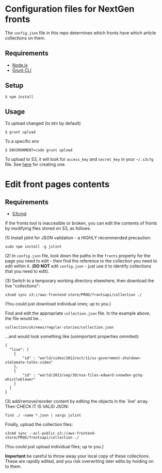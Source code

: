 Configuration files for NextGen fronts
======================================

The `config.json` file in this repo determines which fronts have which article collections on them.

Requirements
------------

 * [Node.js](http://nodejs.org/)
 * [Grunt CLI](https://github.com/gruntjs/grunt-cli)

Setup
-----

    $ npm install

Usage
-----

To upload changed (to `DEV` by default)

    $ grunt upload

To a specific env

    $ ENVIRONMENT=code grunt upload

To upload to S3, it will look for `access_key` and `secret_key` in your `~/.s3cfg` file. See [here](http://s3tools.org/s3cmd) for creating one.

Edit front pages contents
======================================

Requirements
------------

 * [S3cmd](http://s3tools.org/s3cmd)

If the fronts tool is inaccesible or broken, you can edit the contents of fronts by modifying files stored on S3, as follows.

(1) Install jslint for JSON validation - a HIGHLY recommended precaution:
```
sudo npm install -g jslint
```

(2) In `config.json` file, look down the paths in the `fronts` property for the page you need to edit - then find the reference to the collection you need to edit within it. (**DO NOT** edit `config.json` - just use it to identify collections that you need to edit).

(3) Switch to a temporary working directory elsewhere, then download the live "collections":
```
s3cmd sync s3://aws-frontend-store/PROD/frontsapi/collection ./
```
(You could just download individual ones; up to you.)

Find and edit the appropriate `collection.json` file. In the example above, the file would be...
```
collection/uk/news/regular-stories/collection.json
```
...and would look something like (unimportant properties ommited):
```
{
  "live": [
    {
        "id" : "world/video/2013/oct/11/us-government-shutdown-stalemate-talks-video"
    },
    {
        "id" : "world/2013/sep/30/nsa-files-edward-snowden-gchq-whistleblower"
    }
  ]
}
```

(3) add/remove/reorder content by editing the objects in the `live' array. Then CHECK IT IS VALID JSON:
```
find ./ -name *.json | xargs jslint
```

Finally, upload the collection files:
```
s3cmd sync --acl-public s3://aws-frontend-store/PROD/frontsapi/collection ./
```
(You could just upload individual files; up to you.)

**Important** be careful to throw away your local copy of these collections. These are rapidly edited, and you risk overwriting later edits by holding on to them.
